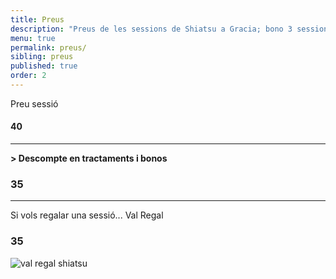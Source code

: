 ```yaml
---
title: Preus
description: "Preus de les sessions de Shiatsu a Gracia; bono 3 sessions, primera sessió i sessió puntual de shiatsu a Barcelona."
menu: true
permalink: preus/
sibling: preus
published: true
order: 2
---
```






Preu sessió

#### 40

---

**> Descompte en tractaments i bonos**

### 35

---

Si vols regalar una sessió...
Val Regal

### 35

![val regal shiatsu]({{site.baseurl}}/image/val_regal_web.png)
